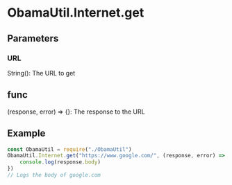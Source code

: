 # ObamaUtil.Internet.get
## Parameters
### URL
String(): The URL to get
## func
(response, error) => {}: The response to the URL 
## Example
```javascript
const ObamaUtil = require("./ObamaUtil")
ObamaUtil.Internet.get("https://www.google.com/", (response, error) => {
    console.log(response.body)
})
// Logs the body of google.com
```